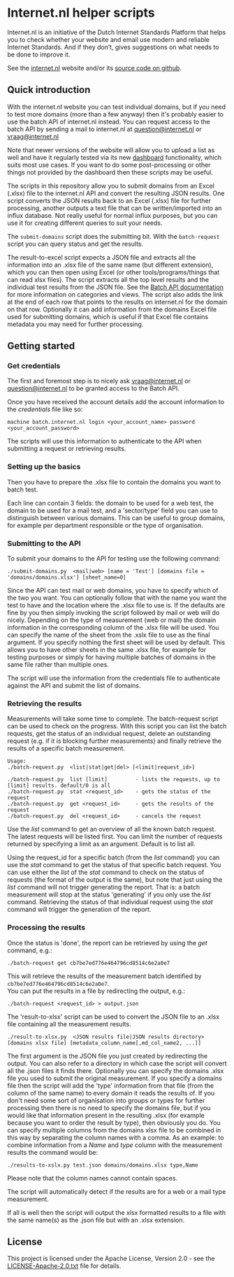 # Internet.nl helper scripts

Internet.nl is an initiative of the Dutch Internet Standards Platform that helps you to check whether your website and email use
modern and reliable Internet Standards. And if they don’t, gives suggestions on what needs to be done to improve it.

See the [internet.nl](https://internet.nl) website and/or its [source code on github](https://github.com/NLnetLabs/Internet.nl).

## Quick introduction

With the internet.nl website you can test individual domains, but if you need to test more domains (more than a few anyway) then it's probably easier to use the batch API of internet.nl instead. You can request access to the batch API by sending a mail to internet.nl at question@internet.nl or vraag@internet.nl

Note that newer versions of the website will allow you to upload a list as well and have it regularly tested via its new [dashboard](https://dashboard.internet.nl) functionality, which suits most use cases. If you want to do some post-processing or other things not provided by the dashboard then these scripts may be useful.

The scripts in this repository allow you to submit domains from an Excel (.xlsx) file to the internet.nl API and convert the resulting JSON results. One script converts the JSON results back to an Excel (.xlsx) file for further processing, another outputs a text file that can be written/imported into an influx database. Not really useful for normal influx purposes, but you can use it for creating different queries to suit your needs.

The ``submit-domains`` script does the submitting bit. With the ``batch-request`` script you can query status and get the results.

The result-to-excel script expects a JSON file and extracts all the information into an .xlsx file of the same name (but different extension), which you can then open using Excel (or other tools/programs/things that can read xlsx files). The script extracts all the top level results and the individual test results from the JSON file. See the [Batch API documentation](https://github.com/NLnetLabs/Internet.nl/blob/master/documentation/batch_http_api.md) for more information on categories and views.
The script also adds the link at the end of each row that points to the results on internet.nl for the domain on that row. Optionally it can add information from the domains Excel file used for submitting domains, which is useful if that Excel file contains metadata you may need for further processing.

## Getting started

### Get credentials
The first and foremost step is to nicely ask vraag@internet.nl or question@internet.nl to be granted access to the Batch API.

Once you have received the account details add the account information to the *credentials* file like so:

```
machine batch.internet.nl login <your_account_name> password <your_account_password>
```
The scripts will use this information to authenticate to the API when submitting a request or retrieving results.

### Setting up the basics
Then you have to prepare the .xlsx file to contain the domains you want to batch test.

Each line can contain 3 fields: the domain to be used for a web test, the domain to be used for a mail test, and a 'sector/type' field you can use to distinguish between various domains. This can be useful to group domains, for example per department responsible or the type of organisation.

### Submitting to the API

To submit your domains to the API for testing use the following command:
```
./submit-domains.py  <mail|web> [name = 'Test'] [domains file = 'domains/domains.xlsx'] [sheet_name=0]
```

Since the API can test mail or web domains, you have to specify which of the two you want. You can optionally follow that with the name you want the test to have and the location where the .xlsx file to use is. If the defaults are fine by you then simply invoking the script followed by mail or web will do nicely. Depending on the type of measurement (web or mail) the domain information in the corresponding column of the .xlsx file will be used. You can specify the name of the sheet from the .xslx file to use as the final argument. If you specify nothing the first sheet will be used by default. This allows you to have other sheets in the same .xlsx file, for example for testing purposes or simply for having multiple batches of domains in the same file rather than multiple ones.

The script will use the information from the credentials file to authenticate against the API and submit the list of domains.

### Retrieving the results

Measurements will take some time to complete. The batch-request script can be used to check on the progress. With this script you can list the batch requests, get the status of an individual request, delete an outstanding request (e.g. if it is blocking further measurements) and finally retrieve the results of a specific batch measurement.

```
Usage:
./batch-request.py  <list|stat|get|del> [<limit|request_id>]

./batch-request.py  list [limit]         - lists the requests, up to [limit] results. default/0 is all
./batch-request.py  stat <request_id>    - gets the status of the request
./batch-request.py  get <request_id>     - gets the results of the request
./batch-request.py  del <request_id>     - cancels the request
```

Use the *list* command to get an overview of all the known batch request. The latest requests will be listed first. You can limit the number of requests returned by specifying a limit as an argument. Default is to list all.

Using the request_id for a specific batch (from the *list* command) you can use the *stat* command to get the status of that specific batch request. You can use either the *list* of the *stat* command to check on the status of requests (the format of the output is the same), but note that just using the *list* command will not trigger generating the report. That is: a batch measurement will stop at the status 'generating' if you only use the *list* command. Retrieving the status of that individual request using the *stat* command will trigger the generation of the report. 

### Processing the results
Once the status is 'done', the report can be retrieved by using the *get* command, e.g.:
```
./batch-request get cb7be7ed776e464796cd8514c6e2a0e7
```
This will retrieve the results of the measurement batch identified by ``cb7be7ed776e464796cd8514c6e2a0e7``.<br/>You can put the results in a file by redirecting the output, e.g.:

```
./batch-request <request_id> > output.json
```
The 'result-to-xlsx' script can be used to convert the JSON file to an .xlsx file containing all the measurement results.

```
./result-to-xlsx.py  <JSON results file|JSON results directory> [domains xlsx file] [metadata_column_name[,md_col_name2, ...]]
```
The first argument is the JSON file you just created by redirecting the output. You can also refer to a directory in which case the script will convert all the .json files it finds there. Optionally you can specify the domains .xlsx file you used to submit the original measurement. If you specify a domains file then the script will add the 'type' information from that file (from the column of the same name) to every domain it reads the results of. If you don't need some sort of organisation into groups or types for further processing then there is no need to specify the domains file, but if you would like that information present in the resulting .xlsx (for example because you want to order the result by type), then obviously you do. You can specify multiple columns from the domains xlsx file to be combined in this way by separating the column names with a comma. As an example: to combine information from a *Name* and *type* column with the measurement results the command would be:

```
./results-to-xslx.py test.json domains/domains.xlsx type,Name
```

Please note that the column names cannot contain spaces.

The script will automatically detect if the results are for a web or a mail type measurement.

If all is well then the script will output the xlsx formatted results to a file with the same name(s) as the .json file but with an .xlsx extension.


## License

This project is licensed under the Apache License, Version 2.0 - see the
[LICENSE-Apache-2.0.txt](LICENSE-Apache-2.0.txt) file for details.
